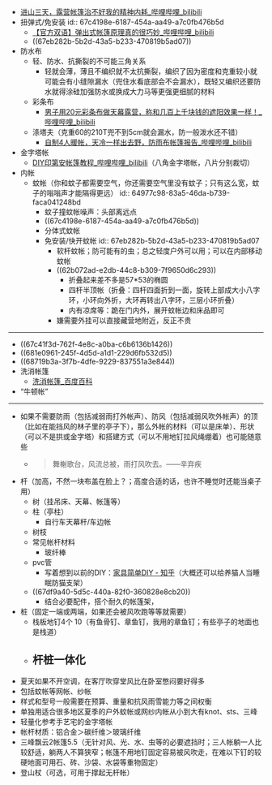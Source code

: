 - [进山三天，露营帐篷治不好我的精神内耗_哔哩哔哩_bilibili](https://www.bilibili.com/video/BV13d4y1N7VZ)
- 扭弹式/免安装
  id:: 67c4198e-6187-454a-aa49-a7c0fb476b5d
	- [【官方双语】弹出式帐篷原理真的很巧妙_哔哩哔哩_bilibili](https://www.bilibili.com/video/BV1u5411y7j7)
	- ((67eb282b-5b2d-43a5-b233-470819b5ad07))
- 防水布
	- 轻、防水、抗撕裂的不可能三角关系
		- 轻就会薄，薄且不编织就不太抗撕裂，编织了因为密度和克重较小就可能会有小缝隙漏水（兜住水看底部会不会漏水），既轻又编织还要防水就得涂硅加强防水或换成大力马等更强更细腻的材料
	- 彩条布
		- [男子用20元彩条布做天幕露营，称和几百上千块钱的遮阳效果一样！_哔哩哔哩_bilibili](https://www.bilibili.com/video/BV1xa411a7xc)
	- 涤塔夫（克重60的210T兜不到5cm就会漏水，防一般泼水还不错）
		- [自制4人暖帐，天冷一样出去野，防雨布帐篷报告_哔哩哔哩_bilibili](https://www.bilibili.com/video/BV1tU4y1f72W)
- 金字塔帐
	- [DIY印第安帐篷教程_哔哩哔哩_bilibili](https://www.bilibili.com/video/BV1aP4y137LV)（八角金字塔帐，八片分别裁切）
- 内帐
	- 蚊帐（你和蚊子都需要空气，你还需要空气里没有蚊子；只有这么宽，蚊子的嗡嗡声才能隔得更远）
	  id:: 64977c98-83a5-46da-b739-faca041248bd
		- 蚊子撞蚊帐噪声：头部离远点
		- ((67c4198e-6187-454a-aa49-a7c0fb476b5d))
		- 分体式蚊帐
		- 免安装/快开蚊帐
		  id:: 67eb282b-5b2d-43a5-b233-470819b5ad07
			- 软杆蚊帐；防可能有的虫；总之轻度户外可以用；可以在内部移动蚊帐
			- ((62b072ad-e2db-44c8-b309-7f9650d6c293))
				- 折叠起来差不多是57*53的椭圆
				- 四杆半顶帐（折叠：四杆四面折到一面，旋转上部成大小八字环，小环向外折，大环再转出八字环，三层小环折叠）
				- 内有凉席等：跪在门内外，展开蚊帐边和床品即可
			- 嫌需要外挂可以直接藏营地附近，反正不贵
- ---
- ((67c41f3d-762f-4e8c-a0ba-c6b6136b1426))
- ((681e0961-245f-4d5d-a1d1-229d6fb532d5))
- ((68719b3a-3f7b-4dfe-9229-837551a3e844))
- 洗消帐篷
	- [洗消帐篷_百度百科](https://baike.baidu.com/item/%E6%B4%97%E6%B6%88%E5%B8%90%E7%AF%B7/8219618)
- “牛顿帐”
- ---
- 如果不需要防雨（包括减弱雨打外帐声）、防风（包括减弱风吹外帐声）的顶（比如在能挡风的林子里的亭子下），那么外帐的材料（可以是床单）、形状（可以不是拱或金字塔）和搭建方式（可以不用地钉拉风绳绷着）也可能随意些
	- >舞榭歌台，风流总被，雨打风吹去。——辛弃疾
- 杆（加高，不然一块布盖在脸上？；高度合适的话，也许不睡觉时还能当桌子用）
	- 树（挂吊床、天幕、帐篷等）
	- 柱（亭柱）
		- 自行车天幕杆/车边帐
	- 树枝
	- 常见帐杆材料
		- 玻纤棒
	- pvc管
		- 写着想到以前的DIY：[家具简单DIY - 知乎](https://zhuanlan.zhihu.com/p/103349232)（大概还可以给养猫人当睡眠防猫支架）
	- ((67df9a40-5d5c-440a-82f0-360828e8cb20))
		- 结合必要配件，搭个耐久的帐篷架，
- 桩（固定一端或两端，如果还会被风吹跑等等就需要）
	- 栈板地钉4个 10（有鱼骨钉、章鱼钉，我用的章鱼钉；有些亭子的地面也是栈道）
	- 杆桩一体化
		-
- 夏天如果不开空调，在客厅吹穿堂风比在卧室憋闷要好得多
- 包括蚊帐等网帐、纱帐
- 样式和型号一般需要在预算、重量和抗风雨雪能力等之间权衡
- 单独用适合很多地区夏季的户外蚊帐或网纱内帐从小到大有knot、sts、三峰
- 轻量化参考手艺宅的金字塔帐
- 帐杆材质：铝合金＞碳纤维＞玻璃纤维
- 三峰飘云2帐篷5.5（无针对风、光、水、虫等的必要遮挡时；三人帐躺一人比较舒适，躺两人不算狭窄；帐篷不用地钉固定容易被风吹走，在难以下钉的较硬地面可用石、砖、沙袋、水袋等重物固定）
- 登山杖（可选，可用于撑起无杆帐）